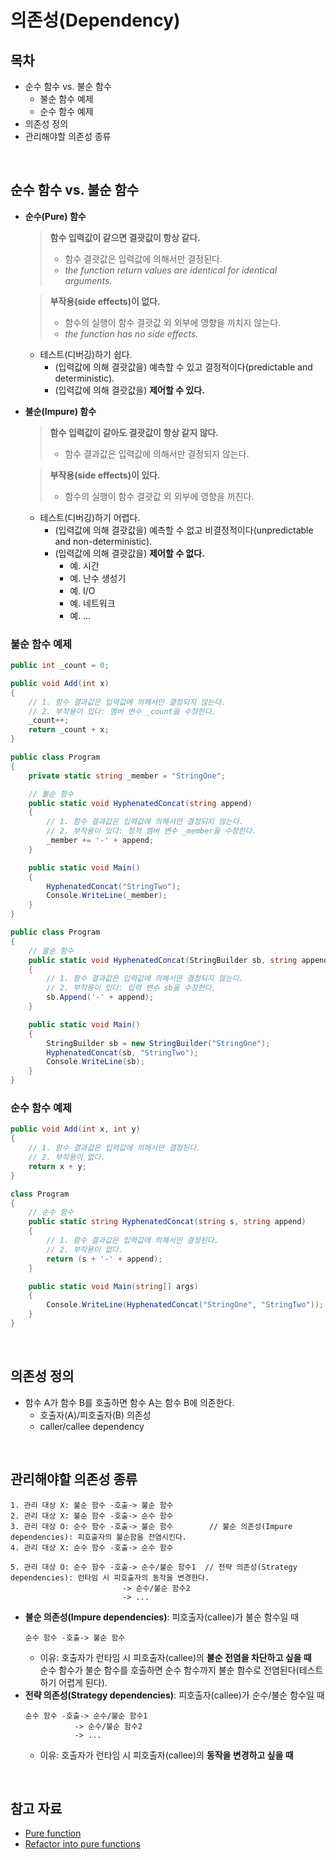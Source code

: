 # 의존성(Dependency)

## 목차
- 순수 함수 vs. 불순 함수
  - 불순 함수 예제
  - 순수 함수 예제
- 의존성 정의
- 관리해야할 의존성 종류

<br/>

## 순수 함수 vs. 불순 함수
- **순수(Pure) 함수**
  > **함수 입력값이 같으면 결괏값이 항상 같다.**
  > - 함수 결괏값은 입력값에 의해서만 결정된다.
  > - _the function return values are identical for identical arguments._  
  
  > **부작용(side effects)이 없다.**
  > - 함수의 실행이 함수 결괏값 외 외부에 영향을 끼치지 않는다.
  > - _the function has no side effects._

  - 테스트(디버깅)하기 쉽다.
    - (입력값에 의해 결괏값을) 예측할 수 있고 결정적이다(predictable and deterministic).
    - (입력값에 의해 결괏값을) **제어할 수 있다.**
- **불순(Impure) 함수**
  > **함수 입력값이 같아도 결괏값이 항상 같지 않다.**
  > - 함수 결과값은 입력값에 의해서만 결정되지 않는다.
  
  > **부작용(side effects)이 있다.**
  > - 함수의 실행이 함수 결괏값 외 외부에 영향을 끼친다.

  - 테스트(디버깅)하기 어렵다.
    - (입력값에 의해 결괏값을) 예측할 수 없고 비결정적이다(unpredictable and non-deterministic).
    - (입력값에 의해 결괏값을) **제어할 수 없다.**
      - 예. 시간
      - 예. 난수 생성기
      - 예. I/O
      - 예. 네트워크
      - 예. ...

### 불순 함수 예제
```cs
public int _count = 0;

public void Add(int x)
{
    // 1. 함수 결과값은 입력값에 의해서만 결정되지 않는다.
    // 2. 부작용이 있다: 멤버 변수 _count을 수정한다.
    _count++;
    return _count + x;
}
```

```cs
public class Program
{
    private static string _member = "StringOne";

    // 불순 함수
    public static void HyphenatedConcat(string append)
    {
        // 1. 함수 결과값은 입력값에 의해서만 결정되지 않는다.
        // 2. 부작용이 있다: 정적 멤버 변수 _member을 수정한다.
        _member += '-' + append;
    }

    public static void Main()
    {
        HyphenatedConcat("StringTwo");
        Console.WriteLine(_member);
    }
}
```

```cs
public class Program
{
    // 불순 함수
    public static void HyphenatedConcat(StringBuilder sb, string append)
    {
        // 1. 함수 결과값은 입력값에 의해서만 결정되지 않는다.
        // 2. 부작용이 있다: 입력 변수 sb을 수정한다.
        sb.Append('-' + append);
    }

    public static void Main()
    {
        StringBuilder sb = new StringBuilder("StringOne");
        HyphenatedConcat(sb, "StringTwo");
        Console.WriteLine(sb);
    }
}
```

### 순수 함수 예제
```cs
public void Add(int x, int y)
{
    // 1. 함수 결과값은 입력값에 의해서만 결정된다.
    // 2. 부작용이 없다.
    return x + y;
}
```

```cs
class Program
{
    // 순수 함수
    public static string HyphenatedConcat(string s, string append)
    {
        // 1. 함수 결과값은 입력값에 의해서만 결정된다.
        // 2. 부작용이 없다.
        return (s + '-' + append);
    }

    public static void Main(string[] args)
    {
        Console.WriteLine(HyphenatedConcat("StringOne", "StringTwo"));
    }
}
```

<br/>

## 의존성 정의
- 함수 A가 함수 B를 호출하면 함수 A는 함수 B에 의존한다.
  - 호출자(A)/피호출자(B) 의존성
  - caller/callee dependency

<br/>

## 관리해야할 의존성 종류
```
1. 관리 대상 X: 불순 함수 -호출-> 불순 함수
2. 관리 대상 X: 불순 함수 -호출-> 순수 함수
3. 관리 대상 O: 순수 함수 -호출-> 불순 함수        // 불순 의존성(Impure dependencies): 피호출자의 불순함을 전염시킨다.
4. 관리 대상 X: 순수 함수 -호출-> 순수 함수

5. 관리 대상 O: 순수 함수 -호출-> 순수/불순 함수1  // 전략 의존성(Strategy dependencies): 런타임 시 피호출자의 동작을 변경한다.
                         -> 순수/불순 함수2
                         -> ...
```

- **불순 의존성(Impure dependencies)**: 피호출자(callee)가 불순 함수일 때
  ```
  순수 함수 -호출-> 불순 함수
  ```
  - 이유: 호출자가 런타임 시 피호출자(callee)의 **불순 전염을 차단하고 싶을 때**  
    순수 함수가 불순 함수를 호출하면 순수 함수까지 불순 함수로 전염된다(테스트하기 어렵게 된다).
- **전략 의존성(Strategy dependencies)**: 피호출자(callee)가 순수/불순 함수일 때
  ```
  순수 함수 -호출-> 순수/불순 함수1
             -> 순수/불순 함수2
             -> ...
  ```
  - 이유: 호출자가 런타임 시 피호출자(callee)의 **동작을 변경하고 싶을 때**

<br/>

## 참고 자료
- [Pure function](https://en.wikipedia.org/wiki/Pure_function)
- [Refactor into pure functions](https://learn.microsoft.com/ko-kr/dotnet/standard/linq/refactor-pure-functions)
